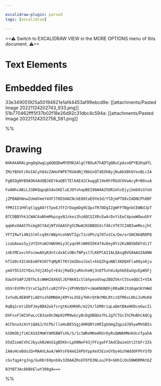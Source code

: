 ```yaml
---

excalidraw-plugin: parsed
tags: [excalidraw]

---
```

==⚠  Switch to EXCALIDRAW VIEW in the MORE OPTIONS menu of this document. ⚠==


# Text Elements

# Embedded files
33e349051925a50194821e1af44453af99ebcd9e: [[attachments/Pasted Image 20221124202743_933.png]]
51b770462fff5f37b02f18e26d92c31dbc4c594a: [[attachments/Pasted Image 20221124202758_581.png]]

%%
# Drawing
```compressed-json
N4KAkARALgngDgUwgLgAQQQDwMYEMA2AlgCYBOuA7hADTgQBuCpAzoQPYB2KqATL

ZMzYBXUtiRoIACyhQ4zZAHoFWPETKUAdNjYBbGnQT4EOhByjNuAbXBhQYexBLcIA

FgBSOgNYB9AOK4AUQBJAEYAaQBlTEl6AE42CkwggE19e0hYRGdCHVwAcyR+B0xuA

FoANhcABiLIGDKQqpqbSAoSKEluEJDYvhapBEI86W4AZhDR2ohcDjyjbmb0iGYoU

jZPBABhNnw2UmdVmeY4XFJTKDSHACNcbE88taEOYm3d/YlDjmPT88vIADNCPh8BF

YPMJII1H9lqt1ggAOrtTpoEJTFZrDagmDg9CQpxTR7DDgIZgWFFTNgnbCEWBdJpT

B7COBBYhk1CWAC6aNhmMkpzgxNJzkez2hzAQCGIXRcEwArDxYiEeC4powWOwuGhY

qqmKxOAA5Thibg8CYAdjNTVGAA5Fg5CMwACKGBBQSXcf4EcVTK7CZ4BIwmMxsjhC

YFTIRwYi4N1SlHlcq9XrW8pVcohWVTIgcTzcUPh/q7O7utCe/De/orGNCNkQRDPQ

izaGAows5yjUYIUYuWJVWU9Hiy3Cyqo9FzW00IEK4f4uOey0Yz2KxBBXbDEFdi1T

idktMCovchFocmwAXyKdntcdxACsOBxfNPyslfLKKPCAIIALQAsgBVG8AAU2AANW

hTId0cXICmhEo0FKS07TqMpRlTKY2mIDoulGel+kkQZhguNBlXKDQXFla0Oyo6ju

ymGY5h3JCYQxLYdj2A5yC+E4zjMaEbjuRknheNj3nQT5vh4i4phbEEwUgvEpW5Fj

EUw5FUAPJZ0ThLEcWWHZ8X6QlJEFNkNIcSlbhpeoUVwpZBOZVkrC5SseQQCI+VIA

USVrEVFMrCVrxCSpZVlcoR2tFV+jVPVNVQUY+iWaKNUNDhjRRa0KJtU0qmtKYHWd

IxYw9L0EB9P1iADYxzhDMN8AjKMYxLdSEyTHhrQtNrM0LRtczQfM6sLNhi2vMsK0

0qBq1retiEbPJmyBBA2wkfsrgtKoXHKHh/m22V/lGM0riqLaQmtBAeHKDceGwcZi

DXFxsFlWIXFwLcCB3ax0n3Wp92PM9wGcyBcDgOBQUa7hL2gfCTGcIhCMuBhCAQCg

ACFbnuXzXnYiQAGJ/hCPb/lleHsBESSgjdHRQRYzHRIgbGmgZqpidJ85yeMVGBIx

kSOKObjfiKCASdIMmKYAMSBWTsXk/S/IcIWReMKm4RUrDyRsQWWbMNnKdcnTpahA

X5dZimACVhCJbyukNzWoG1gB5KkrLpO0NeF43jFFzgoFF3AdCBazeGtt2tbFr2Ik

IAAvHceBdo2Q+MAAVLAoA/WHYsF84mGZ4PbYppXeX5EznGYDy4GzhWddOFPhYSfD

cGvfqg4rgJng/GuKDr69pnb8v3Z0AAZRsEFOfO3NLouJF8+GHhIcOo5NWORMAt6Z

B3YBT3Ac86BbElwY308gA===
```
%%